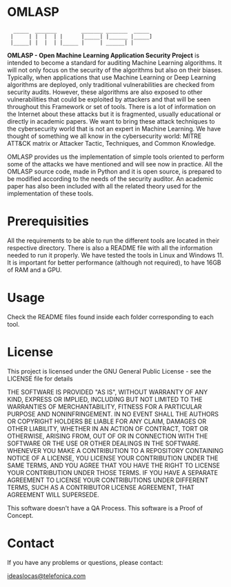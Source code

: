 # **OMLASP**

```
  _____  _______        _______ _______  _____ 
 |     | |  |  | |      |_____| |______ |_____]
 |_____| |  |  | |_____ |     | ______| |     

```
**OMLASP - Open Machine Learning Application Security Project** is intended to become a standard for auditing Machine Learning algorithms. It will not only focus on the security of the algorithms but also on their biases. Typically, when applications that use Machine Learning or Deep Learning algorithms are deployed, only traditional vulnerabilities are checked from security audits. However, these algorithms are also exposed to other vulnerabilities that could be exploited by attackers and that will be seen throughout this Framework or set of tools. There is a lot of information on the Internet about these attacks but it is fragmented, usually educational or directly in academic papers. We want to bring these attack techniques to the cybersecurity world that is not an expert in Machine Learning. We have thought of something we all know in the cybersecurity world: MITRE ATT&CK matrix or Attacker Tactic, Techniques, and Common Knowledge.

OMLASP provides us the implementation of simple tools oriented to perform some of the attacks we have mentioned and will see now in practice. All the OMLASP source code, made in Python and it is open source, is prepared to be modified according to the needs of the security auditor. An academic paper has also been included with all the related theory used for the implementation of these tools.

# Prerequisities

All the requirements to be able to run the different tools are located in their respective directory. There is also a README file with all the information needed to run it properly. We have tested the tools in Linux and Windows 11. It is important for better performance (although not required), to have 16GB of RAM and a GPU.

# Usage

Check the README files found inside each folder corresponding to each tool.

# License

This project is licensed under the GNU General Public License - see the LICENSE file for details

THE SOFTWARE IS PROVIDED "AS IS", WITHOUT WARRANTY OF ANY KIND, EXPRESS OR IMPLIED, INCLUDING BUT NOT LIMITED TO THE WARRANTIES OF MERCHANTABILITY, FITNESS FOR A PARTICULAR PURPOSE AND NONINFRINGEMENT. IN NO EVENT SHALL THE AUTHORS OR COPYRIGHT HOLDERS BE LIABLE FOR ANY CLAIM, DAMAGES OR OTHER LIABILITY, WHETHER IN AN ACTION OF CONTRACT, TORT OR OTHERWISE, ARISING FROM, OUT OF OR IN CONNECTION WITH THE SOFTWARE OR THE USE OR OTHER DEALINGS IN THE SOFTWARE. WHENEVER YOU MAKE A CONTRIBUTION TO A REPOSITORY CONTAINING NOTICE OF A LICENSE, YOU LICENSE YOUR CONTRIBUTION UNDER THE SAME TERMS, AND YOU AGREE THAT YOU HAVE THE RIGHT TO LICENSE YOUR CONTRIBUTION UNDER THOSE TERMS. IF YOU HAVE A SEPARATE AGREEMENT TO LICENSE YOUR CONTRIBUTIONS UNDER DIFFERENT TERMS, SUCH AS A CONTRIBUTOR LICENSE AGREEMENT, THAT AGREEMENT WILL SUPERSEDE.

This software doesn't have a QA Process. This software is a Proof of Concept.

# Contact

If you have any problems or questions, please contact:

ideaslocas@telefonica.com